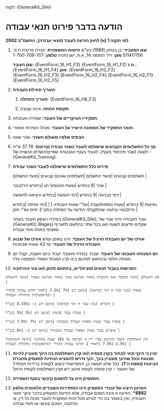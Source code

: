 לקוח: {GeneralKit\_Site}

# הודעה בדבר פירוט תנאי עבודה

**לפי תקנה 1 (א) לחוק הודעה לעובד (תנאי עבודה), התשס"ב 2002**

1.  **שם המעביד**: בן בטחון (1989) בע"מ
    **הישות המשפטית**: חברה פרטית ח.פ. 511417156
    **מען**: רח' המסגר 14, א.ת. ישן נתניה
    **טלפון**: 1-700-709-707

    **שם העובד**: {EventForm\_16\_H1\_F3} {EventForm\_16\_H1\_F2}
    **ת.ז.**: {EventForm\_16\_H1\_F4}
    **מען**: {EventForm\_16\_H2\_F2} {EventForm\_16\_H2\_F3} {EventForm\_16\_H2\_F4} {EventForm\_16\_H2\_F1} {EventForm\_16\_H2\_F5}

2.  **תאריך תחילת העבודה**:

    1.  **תאריך התחלה**: {EventForm\_16\_H8\_F3}

    2.  **תקופת החוזה**: אינה קצובה.

3.  **תפקידיו העיקריים של העובד**: שמירה ואבטחה.

4.  **תואר התפקיד של הממונה הישיר על העובד**: מנהל השירות האזורי.

5.  **הבסיס שלפיו משולם השכר**: שכר שעה.

6.  **סך כל התשלומים הקבועים שישולמו לעובד כשכר עבודה (ברוטו)**: 37.76 ש"ח לשעה (שכר מינימלי בענף).
    לעובד בענף האבטחה שסיים/השלים הכשרה של - {GeneralKit\_Training}.

7.  **פירוט כלל התשלומים שישולמו לעובד כשכר עבודה**:

    תשלומים קבועים |מועד התשלום |תשלומים שאינם קבועים |מועד התשלום |

    שכר |9 בחודש |שעות חג/גמול חג |בחודש הרלבנטי |

    דמי הבראה |9 בחודש |דמי חופשה |בחודש היציאה לחופשה |

    נסיעות |9 בחודש |שעות נוספות/שבת |עפ"י שעות העבודה |
| |דמי מחלה |בחודש הרלבנטי ובתנאי שהתקבלה הודעה על המחלה בתוך 3 ימים עפ"י חוק |

    במידה ויועסק העובד באתר {GeneralKit\_Site}, שכר העבודה יהיה שכר של {GeneralKit\_Wages} שקלים חדשים לשעה ו/או בכל אתר בהתאם לתעריף ספציפי באותו אתר עבודה.

8.  **אורכו של יום העבודה הרגיל של העובד**: הינו באופן גמיש
    **אורכו של שבוע העבודה הרגיל של העובד**: עד 42 שעות שבועיות.

9.  **יום המנוחה השבועי של העובד**: שבת. במידה והעובד יעבוד ביום השבת, יקבל יום מנוחה חלופי ובהתאם לסיכום בינו לבין המנהל האזורי הממונה עליו.

10.  **הפרשות בעבור תנאים סוציאליים, בהתאם לחוק ו/או צווי ההרחבה**:

    סוג התשלום |הגוף המקבל ושם התוכנית |אחוז הפרשה עובד |אחוז הפרשה מעביד |מועד התשלום |

    פנסיה (בגין שכר + דמי הבראה) |מיטב דש |7% |7.5% |לאחר חודש עבודה קלנדרי רטרואקטיבית מתחילת העבודה |

    פיצויים (בגין שכר + דמי הבראה) |מיטב דש |– |8.33% |כנ"ל |

    פנסיה עבור נסיעות |מיטב דש |5% |5% |כנ"ל |

    פנסיה עבור שעות נוספות ועבודה בשבתות |מיטב דש |7% |7.5% |כנ"ל |

    פיצויים עבור שעות נוספות ועבודה בשבתות |מיטב דש |– |6% |כנ"ל |

    קרן השתלמות (שכר מינימום עפ"י דין + הבראה עד 182 שעות בחודש) |הראל השתלמות |2.5% |7.5% |לאחר 2 חודשי עבודה קלנדרי רטרואקטיבית מתחילת העבודה |

11.  **יצוין כי הינך זכאי לבחור בקרן פנסיה ו/או קרן השתלמות בה הינך מעוניין להיות מבוטח וככל שהינך מעוניין בכך, הנך נדרש להמציא הנחיות למעסיק מחברת הביטוח (נספח ה'1).**
    ככל שלא תעשה כן, ההפרשות יבוצעו לקופות ברירות המחדל של האוצר – קרן פנסיה לקופת מיטב דש וקרן השתלמות לקופת הראל.

12.  **המעסיק הינו צד להסכם קיבוצי בענף השמירה.**

13.  **הארגון היציג של עובדי המעסיק הינו הסתדרות העובדים הלאומית טלפון 8882\*.**
    הודעה זו אינה הסכם עבודה, אלא הודעת המעסיק בדבר עיקר תנאי העבודה, ואין באמור בה כדי לגרוע מכל זכות המוקנית לעובד מכוח כל דין, צו הרחבה, הסכם קיבוצי או חוזה עבודה.

